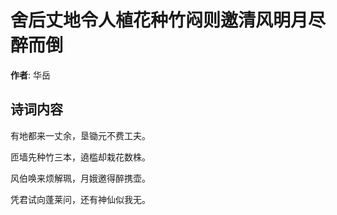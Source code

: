 # 舍后丈地令人植花种竹闷则邀清风明月尽醉而倒

**作者**: 华岳

## 诗词内容

有地都来一丈余，垦锄元不费工夫。

匝墙先种竹三本，遶槛却栽花数株。

风伯唤来烦解珮，月娥邀得醉携壶。

凭君试向蓬莱问，还有神仙似我无。

